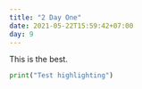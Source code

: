 ```yaml
---
title: "2 Day One"
date: 2021-05-22T15:59:42+07:00
day: 9
---
```


This is the best.

```python
print("Test highlighting")
```
